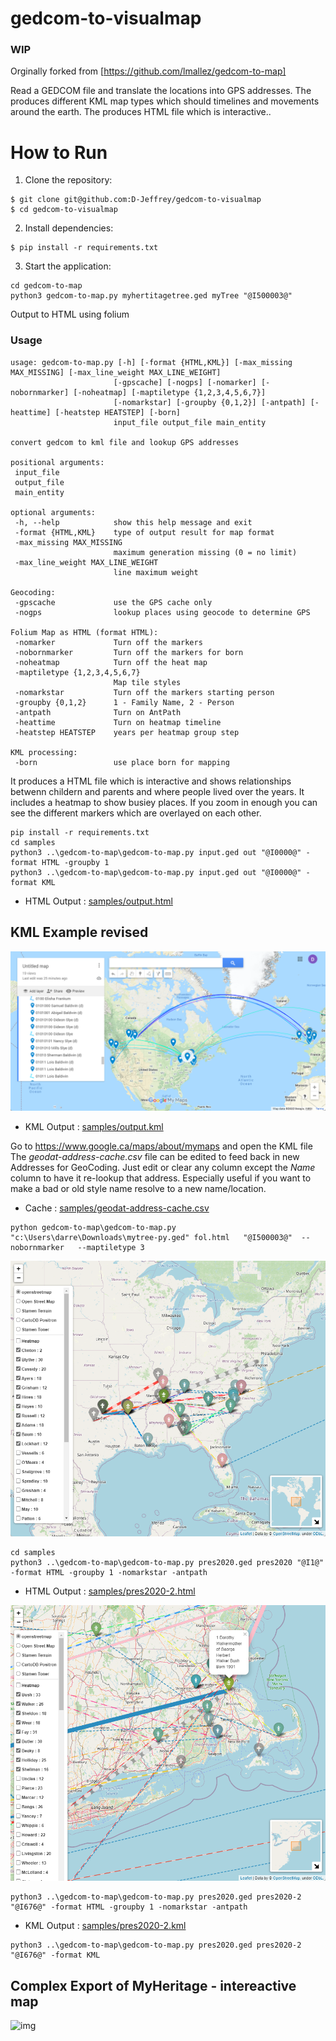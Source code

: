 # gedcom-to-visualmap
### WIP

Orginally forked from [https://github.com/lmallez/gedcom-to-map]

Read a GEDCOM file and translate the locations into GPS addresses.
The produces different KML map types which should timelines and movements around the earth.
The produces HTML file which is interactive..

# How to Run

1. Clone the repository:
```
$ git clone git@github.com:D-Jeffrey/gedcom-to-visualmap
$ cd gedcom-to-visualmap
```

2. Install dependencies:
```
$ pip install -r requirements.txt
```

3. Start the application:
```
cd gedcom-to-map
python3 gedcom-to-map.py myhertitagetree.ged myTree "@I500003@" 
```

Output to HTML using folium

 ### Usage
 
 ```
 usage: gedcom-to-map.py [-h] [-format {HTML,KML}] [-max_missing MAX_MISSING] [-max_line_weight MAX_LINE_WEIGHT]
                        [-gpscache] [-nogps] [-nomarker] [-nobornmarker] [-noheatmap] [-maptiletype {1,2,3,4,5,6,7}]
                        [-nomarkstar] [-groupby {0,1,2}] [-antpath] [-heattime] [-heatstep HEATSTEP] [-born]
                        input_file output_file main_entity

convert gedcom to kml file and lookup GPS addresses

positional arguments:
  input_file
  output_file
  main_entity

optional arguments:
  -h, --help            show this help message and exit
  -format {HTML,KML}    type of output result for map format
  -max_missing MAX_MISSING
                        maximum generation missing (0 = no limit)
  -max_line_weight MAX_LINE_WEIGHT
                        line maximum weight

Geocoding:
  -gpscache             use the GPS cache only
  -nogps                lookup places using geocode to determine GPS

Folium Map as HTML (format HTML):
  -nomarker             Turn off the markers
  -nobornmarker         Turn off the markers for born
  -noheatmap            Turn off the heat map
  -maptiletype {1,2,3,4,5,6,7}
                        Map tile styles
  -nomarkstar           Turn off the markers starting person
  -groupby {0,1,2}      1 - Family Name, 2 - Person
  -antpath              Turn on AntPath
  -heattime             Turn on heatmap timeline
  -heatstep HEATSTEP    years per heatmap group step

KML processing:
  -born                 use place born for mapping
```
It produces a HTML file which is interactive and shows relationships betwenn childern and parents and where people lived 
over the years.  It includes a heatmap to show busiey places.  If you zoom in enough you can see the different markers 
which are overlayed on each other.



```
pip install -r requirements.txt
cd samples
python3 ..\gedcom-to-map\gedcom-to-map.py input.ged out "@I0000@" -format HTML -groupby 1
python3 ..\gedcom-to-map\gedcom-to-map.py input.ged out "@I0000@" -format KML

```

* HTML Output : [samples/output.html](samples/output.html)

## KML Example revised
![img](samples/msedge_2022-01-02_12-36-33.png)
* KML Output  : [samples/output.kml](samples/output.kml)

Go to https://www.google.ca/maps/about/mymaps  and open the KML file
The *geodat-address-cache.csv* file can be edited to feed back in new Addresses for GeoCoding.  Just edit or clear any column except the *Name* column to have it re-lookup that address.  Especially useful if you want to make a bad or old style name resolve to a new name/location.
* Cache : [samples/geodat-address-cache.csv](samples/geodat-address-cache.csv)


```
python gedcom-to-map\gedcom-to-map.py "c:\Users\darre\Downloads\mytree-py.ged" fol.html   "@I500003@"  --nobornmarker   --maptiletype 3
```

![img](samples/pres2020.png)
```
cd samples
python3 ..\gedcom-to-map\gedcom-to-map.py pres2020.ged pres2020 "@I1@" -format HTML -groupby 1 -nomarkstar -antpath
```
* HTML Output  : [samples/pres2020-2.html](samples/pres2020-2.html)

![img](samples/pres2020-2.png)
```
python3 ..\gedcom-to-map\gedcom-to-map.py pres2020.ged pres2020-2 "@I676@" -format HTML -groupby 1 -nomarkstar -antpath
```

* KML Output  : [samples/pres2020-2.kml](samples/pres2020-2.kml)
```
python3 ..\gedcom-to-map\gedcom-to-map.py pres2020.ged pres2020-2 "@I676@" -format KML
```


## Complex Export of MyHeritage - intereactive map
![img](samples/msedge_2022-02-02_22-33-16.gif)


